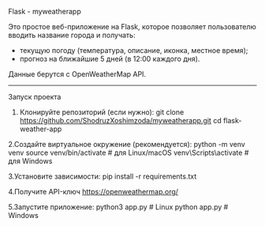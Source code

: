Flask - myweatherapp

Это простое веб-приложение на Flask, которое позволяет пользователю вводить название города и получать:

- текущую погоду (температура, описание, иконка, местное время);
- прогноз на ближайшие 5 дней (в 12:00 каждого дня).

Данные берутся с OpenWeatherMap API.

---

 Запуск проекта
1. Клонируйте репозиторий (если нужно):
git clone https://github.com/ShodruzXoshimzoda/myweatherapp.git
cd flask-weather-app

2.Создайте виртуальное окружение (рекомендуется):
python -m venv venv
source venv/bin/activate  # для Linux/macOS
venv\Scripts\activate     # для Windows

3.Установите зависимости:
pip install -r requirements.txt

4.Получите API-ключ
https://openweathermap.org/

5.Запустите приложение:
python3 app.py  # Linux
python app.py   # Windows
